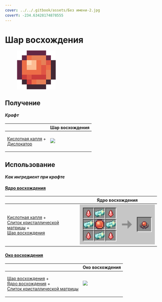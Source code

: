 ```yaml
---
cover: ../../.gitbook/assets/Без имени-2.jpg
coverY: -234.63428174878555
---
```


# Шар восхождения

<figure><img src="../../.gitbook/assets/ascent_projectile_128.png" alt=""><figcaption></figcaption></figure>

## Получение

#### _Крафт_

|                                                                                          | Шар восхождения                                   |
| ---------------------------------------------------------------------------------------- | ------------------------------------------------- |
| <p><a href="acid.md">Кислотная капля</a> +<br><a href="dislocator.md">Дислокатор</a></p> | ![](../../.gitbook/assets/ascent\_projectile.png) |

## Использование

#### _Как ингредиент при крафте_

#### [Ядро восхождения](ascentcore.md)

|                                                                                                                                                                                | Ядро восхождения                          |
| ------------------------------------------------------------------------------------------------------------------------------------------------------------------------------ | ----------------------------------------- |
| <p><a href="acid.md">Кислотная капля</a> +<br><a href="crystal_matrix_ingot.md">Слиток кристаллической матрицы</a> +<br><a href="ascent_projectile.md">Шар восхождения</a></p> | ![](../../.gitbook/assets/ascentcore.png) |

#### [Око восхождения](eye\_projectile.md)

|                                                                                                                                                                                       | Око восхождения                                |
| ------------------------------------------------------------------------------------------------------------------------------------------------------------------------------------- | ---------------------------------------------- |
| <p><a href="ascent_projectile.md">Шар восхождения</a> +<br><a href="ascentcore.md">Ядро восхождения</a> +<br><a href="crystal_matrix_ingot.md">Слиток кристаллической матрицы</a></p> | ![](../../.gitbook/assets/eye\_projectile.png) |

